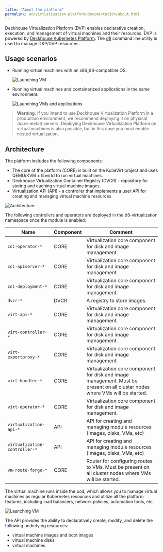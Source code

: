 ```yaml
---
title: "About the platform"
permalink: en/virtualization-platform/documentation/about.html
---
```


Deckhouse Virtualization Platform (DVP) enables declarative creation, execution, and management of virtual machines and their resources.
DVP is powered by [Deckhouse Kubernetes Platform](https://deckhouse.io/products/kubernetes-platform/). The [d8](https://deckhouse.io/documentation/v1/deckhouse-cli/) command line utility is used to manage DKP/DVP resources.

## Usage scenarios

- Running virtual machines with an x86_64-compatible OS.

  ![Launching VM](/../../images/virtualization-platform/cases-vms.png)

- Running virtual machines and containerized applications in the same environment.

  ![Launching VMs and applications](/../../images/virtualization-platform/cases-pods-and-vms.png)

> **Warning.** If you intend to use Deckhouse Virtualization Platform in a production environment, we recommend deploying it on physical (bare-metal) servers. Deploying Deckhouse Virtualization Platform on virtual machines is also possible, but in this case you must enable nested virtualization.

## Architecture

The platform includes the following components:

- The core of the platform (CORE) is built on the KubeVirt project and uses QEMU/KVM + libvirtd to run virtual machines.
- Deckhouse Virtualization Container Registry (DVCR) - repository for storing and caching virtual machine images.
- Virtualization API (API) - a controller that implements a user API for creating and managing virtual machine resources.

![Architecture](/../../images/virtualization-platform/arch.png)

The following controllers and operators are deployed in the d8-virtualization namespace once the module is enabled:

| Name                          | Component | Comment                                                                                                                      |
| ----------------------------- | --------- |------------------------------------------------------------------------------------------------------------------------------|
| `cdi-operator-*`              | CORE      | Virtualization core component for disk and image management.                                                                 |
| `cdi-apiserver-*`             | CORE      | Virtualization core component for disk and image management.                                                                 |
| `cdi-deployment-*`            | CORE      | Virtualization core component for disk and image management.                                                                 |
| `dvcr-*`                      | DVCR      | A registry to store images.                                                                                                  |
| `virt-api-*`                  | CORE      | Virtualization core component for disk and image management.                                                                 |
| `virt-controller-*`           | CORE      | Virtualization core component for disk and image management.                                                                 |
| `virt-exportproxy-*`          | CORE      | Virtualization core component for disk and image management.                                                                 |
| `virt-handler-*`              | CORE      | Virtualization core component for disk and image management. Must be present on all cluster nodes where VMs will be started. |
| `virt-operator-*`             | CORE      | Virtualization core component for disk and image management.                                                                 |
| `virtualization-api-*`        | API       | API for creating and managing module resources (images, disks, VMs, etc)                                                     |
| `virtualization-controller-*` | API       | API for creating and managing module resources (images, disks, VMs, etc)                                                     |
| `vm-route-forge-*`            | CORE      | Router for configuring routes to VMs. Must be present on all cluster nodes where VMs will be started.                        |

The virtual machine runs inside the pod, which allows you to manage virtual machines as regular Kubernetes resources and utilize all the platform features, including load balancers, network policies, automation tools, etc.

![Launching VM](/../../images/virtualization-platform/vm.png)

The API provides the ability to declaratively create, modify, and delete the following underlying resources:

- virtual machine images and boot images
- virtual machine disks
- virtual machines.
